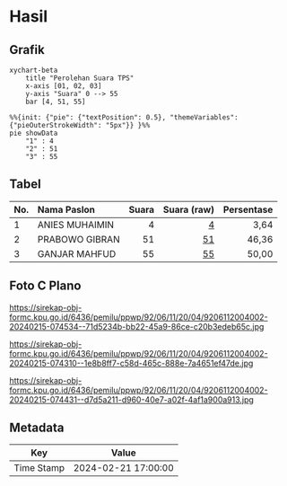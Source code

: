 # Hasil

## Grafik

```mermaid
xychart-beta
    title "Perolehan Suara TPS"
    x-axis [01, 02, 03]
    y-axis "Suara" 0 --> 55
    bar [4, 51, 55]
```

```mermaid
%%{init: {"pie": {"textPosition": 0.5}, "themeVariables": {"pieOuterStrokeWidth": "5px"}} }%%
pie showData
    "1" : 4
    "2" : 51
    "3" : 55
```

## Tabel

| No. | Nama Paslon    | Suara | Suara (raw) | Persentase |
|:--- |:-------------- | -----:| -----------:| ----------:|
| 1   | ANIES MUHAIMIN | 4     | [4][p-1]    | 3,64       |
| 2   | PRABOWO GIBRAN | 51    | [51][p-2]   | 46,36      |
| 3   | GANJAR MAHFUD  | 55    | [55][p-3]   | 50,00      |


[p-1]: https://github.com/gigit-pemilu/pemilu-2024-92-papua-barat/blob/main/pilpres/hitung-suara/sub/92-papua-barat/sub/06-teluk-bintuni/sub/11-manimeri/sub/2004-atibo-manimeri/sub/002-tps/sub/paslon-1.txt
[p-2]: https://github.com/gigit-pemilu/pemilu-2024-92-papua-barat/blob/main/pilpres/hitung-suara/sub/92-papua-barat/sub/06-teluk-bintuni/sub/11-manimeri/sub/2004-atibo-manimeri/sub/002-tps/sub/paslon-2.txt
[p-3]: https://github.com/gigit-pemilu/pemilu-2024-92-papua-barat/blob/main/pilpres/hitung-suara/sub/92-papua-barat/sub/06-teluk-bintuni/sub/11-manimeri/sub/2004-atibo-manimeri/sub/002-tps/sub/paslon-3.txt

## Foto C Plano

https://sirekap-obj-formc.kpu.go.id/6436/pemilu/ppwp/92/06/11/20/04/9206112004002-20240215-074534--71d5234b-bb22-45a9-86ce-c20b3edeb65c.jpg

https://sirekap-obj-formc.kpu.go.id/6436/pemilu/ppwp/92/06/11/20/04/9206112004002-20240215-074310--1e8b8ff7-c58d-465c-888e-7a4651ef47de.jpg

https://sirekap-obj-formc.kpu.go.id/6436/pemilu/ppwp/92/06/11/20/04/9206112004002-20240215-074431--d7d5a211-d960-40e7-a02f-4af1a900a913.jpg


## Metadata

| Key        | Value               |
| ---------- | ------------------- |
| Time Stamp | 2024-02-21 17:00:00 |



